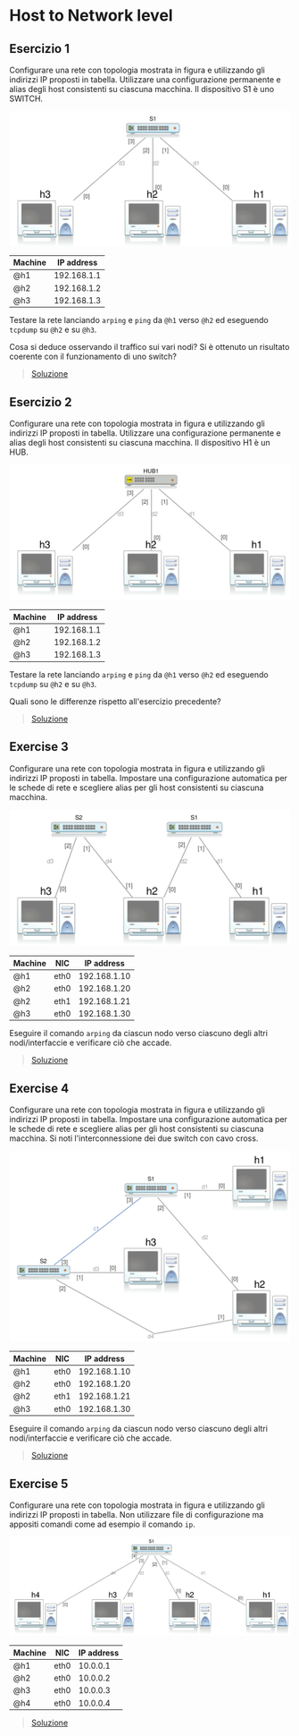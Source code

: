 # Host to Network level

## Esercizio 1

Configurare una rete con topologia mostrata in figura e utilizzando gli indirizzi IP proposti in tabella. Utilizzare una configurazione permanente e alias degli host consistenti su ciascuna macchina. Il dispositivo S1 è uno SWITCH.

![net-01](./images/network-01.png)

| Machine | IP address |
|---------|------------|
|@h1|192.168.1.1|
|@h2|192.168.1.2|
|@h3|192.168.1.3|

Testare la rete lanciando `arping` e `ping` da `@h1` verso `@h2` ed eseguendo `tcpdump` su `@h2` e su `@h3`.

Cosa si deduce osservando il traffico sui vari nodi? Si è ottenuto un risultato coerente con il funzionamento di uno switch?

> [Soluzione](./exercise-01.md)

## Esercizio 2

Configurare una rete con topologia mostrata in figura e utilizzando gli indirizzi IP proposti in tabella. Utilizzare una configurazione permanente e alias degli host consistenti su ciascuna macchina. Il dispositivo H1 è un HUB.

![net-02](./images/network-02.png)

| Machine | IP address |
|---------|------------|
|@h1|192.168.1.1|
|@h2|192.168.1.2|
|@h3|192.168.1.3|

Testare la rete lanciando `arping` e `ping` da `@h1` verso `@h2` ed eseguendo `tcpdump` su `@h2` e su `@h3`.

Quali sono le differenze rispetto all'esercizio precedente?

> [Soluzione](./exercise-02.md)

## Exercise 3

Configurare una rete con topologia mostrata in figura e utilizzando gli indirizzi IP proposti in tabella. Impostare una configurazione automatica per le schede di rete e scegliere alias per gli host consistenti su ciascuna macchina.

![net-03](./images/network-03.png)

| Machine | NIC | IP address |
|---------|-----|------------|
|@h1|eth0|192.168.1.10|
|@h2|eth0|192.168.1.20|
|@h2|eth1|192.168.1.21|
|@h3|eth0|192.168.1.30|

Eseguire il comando `arping` da ciascun nodo verso ciascuno degli altri nodi/interfaccie e verificare ciò che accade.

> [Soluzione](./exercise-03.md)

## Exercise 4

Configurare una rete con topologia mostrata in figura e utilizzando gli indirizzi IP proposti in tabella. Impostare una configurazione automatica per le schede di rete e scegliere alias per gli host consistenti su ciascuna macchina. Si noti l'interconnessione dei due switch con cavo cross.

![net-04](./images/network-04.png)

| Machine | NIC | IP address |
|---------|-----|------------|
|@h1|eth0|192.168.1.10|
|@h2|eth0|192.168.1.20|
|@h2|eth1|192.168.1.21|
|@h3|eth0|192.168.1.30|

Eseguire il comando `arping` da ciascun nodo verso ciascuno degli altri nodi/interfaccie e verificare ciò che accade.

> [Soluzione](./exercise-05.md)

## Exercise 5

Configurare una rete con topologia mostrata in figura e utilizzando gli indirizzi IP proposti in tabella. Non utilizzare file di configurazione ma appositi comandi come ad esempio il comando `ip`.

![net-05](./images/network-05.png)

| Machine | NIC | IP address |
|---------|-----|------------|
|@h1|eth0|10.0.0.1|
|@h2|eth0|10.0.0.2|
|@h3|eth0|10.0.0.3|
|@h4|eth0|10.0.0.4|

> [Soluzione](./exercise-05.md)